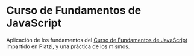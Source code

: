 # Curso de Fundamentos de JavaScript

Aplicación de los fundamentos del [Curso de Fundamentos de JavaScript](https://platzi.com/clases/fundamentos-javascript/) impartido en Platzi, y una práctica de los mismos. 
